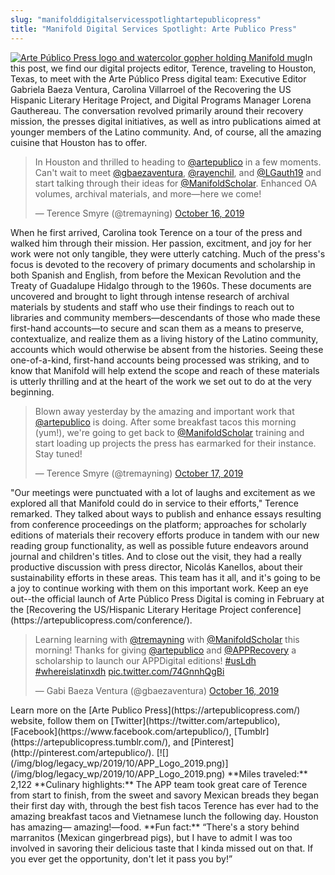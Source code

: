 ```yaml
---
slug: "manifolddigitalservicesspotlightartepublicopress"
title: "Manifold Digital Services Spotlight: Arte Publico Press"
---
```




<!--truncate-->

​[![Arte Público Press logo and watercolor gopher holding Manifold mug](/img/blog/legacy_wp/2019/10/APPGoph.jpg)](/img/blog/legacy_wp/2019/10/APPGoph.jpg)In this post, we find our digital projects editor, Terence, traveling to Houston, Texas, to meet with the Arte Público Press digital team: Executive Editor Gabriela Baeza Ventura, Carolina Villarroel of the Recovering the US Hispanic Literary Heritage Project, and Digital Programs Manager Lorena Gauthereau. The conversation revolved primarily around their recovery mission, the presses digital initiatives, as well as intro publications aimed at younger members of the Latino community. And, of course, all the amazing cuisine that Houston has to offer. ​

> In Houston and thrilled to heading to [@artepublico](https://twitter.com/artepublico?ref_src=twsrc%5Etfw) in a few moments. Can't wait to meet [@gbaezaventura](https://twitter.com/gbaezaventura?ref_src=twsrc%5Etfw), [@rayenchil](https://twitter.com/rayenchil?ref_src=twsrc%5Etfw), and [@LGauth19](https://twitter.com/LGauth19?ref_src=twsrc%5Etfw) and start talking through their ideas for [@ManifoldScholar](https://twitter.com/ManifoldScholar?ref_src=twsrc%5Etfw). Enhanced OA volumes, archival materials, and more—here we come!
>
> — Terence Smyre (@tremayning) [October 16, 2019](https://twitter.com/tremayning/status/1184466590374514694?ref_src=twsrc%5Etfw)

<script async="" src="https://platform.twitter.com/widgets.js" charset="utf-8"></script>When he first arrived, Carolina took Terence on a tour of the press and walked him through their mission. Her passion, excitment, and joy for her work were not only tangible, they were utterly catching. Much of the press's focus is devoted to the recovery of primary documents and scholarship in both Spanish and English, from before the Mexican Revolution and the Treaty of Guadalupe Hidalgo through to the 1960s. These documents are uncovered and brought to light through intense research of archival materials by students and staff who use their findings to reach out to libraries and community members—descendants of those who made these first-hand accounts—to secure and scan them as a means to preserve, contextualize, and realize them as a living history of the Latino community, accounts which would otherwise be absent from the histories. Seeing these one-of-a-kind, first-hand accounts being processed was striking, and to know that Manifold will help extend the scope and reach of these materials is utterly thrilling and at the heart of the work we set out to do at the very beginning.

> Blown away yesterday by the amazing and important work that [@artepublico](https://twitter.com/artepublico?ref_src=twsrc%5Etfw) is doing. After some breakfast tacos this morning (yum!), we're going to get back to [@ManifoldScholar](https://twitter.com/ManifoldScholar?ref_src=twsrc%5Etfw) training and start loading up projects the press has earmarked for their instance. Stay tuned!
>
> — Terence Smyre (@tremayning) [October 17, 2019](https://twitter.com/tremayning/status/1184828379343872000?ref_src=twsrc%5Etfw)

<script async="" src="https://platform.twitter.com/widgets.js" charset="utf-8"></script>"Our meetings were punctuated with a lot of laughs and excitement as we explored all that Manifold could do in service to their efforts," Terence remarked. They talked about ways to publish and enhance essays resulting from conference proceedings on the platform; approaches for scholarly editions of materials their recovery efforts produce in tandem with our new reading group functionality, as well as possible future endeavors around journal and children's titles. And to close out the visit, they had a really productive discussion with press director, Nicolás Kanellos, about their sustainability efforts in these areas. This team has it all, and it's going to be a joy to continue working with them on this important work. Keep an eye out--the official launch of Arte Público Press Digital is coming in February at the [Recovering the US/Hispanic Literary Heritage Project conference](https://artepublicopress.com/conference/).

> Learning learning with [@tremayning](https://twitter.com/tremayning?ref_src=twsrc%5Etfw) with [@ManifoldScholar](https://twitter.com/ManifoldScholar?ref_src=twsrc%5Etfw) this morning! Thanks for giving [@artepublico](https://twitter.com/artepublico?ref_src=twsrc%5Etfw) and [@APPRecovery](https://twitter.com/APPRecovery?ref_src=twsrc%5Etfw) a scholarship to launch our APPDigital editions! [#usLdh](https://twitter.com/hashtag/usLdh?src=hash&ref_src=twsrc%5Etfw) [#whereislatinxdh](https://twitter.com/hashtag/whereislatinxdh?src=hash&ref_src=twsrc%5Etfw) [pic.twitter.com/74GnnhQgBi](https://t.co/74GnnhQgBi)
>
> — Gabi Baeza Ventura (@gbaezaventura) [October 16, 2019](https://twitter.com/gbaezaventura/status/1184502075528564737?ref_src=twsrc%5Etfw)

<script async="" src="https://platform.twitter.com/widgets.js" charset="utf-8"></script>Learn more on the [Arte Publico Press](https://artepublicopress.com/) website, follow them on [Twitter](https://twitter.com/artepublico), [Facebook](https://www.facebook.com/artepublico/), [Tumblr](https://artepublicopress.tumblr.com/), and [Pinterest](http://pinterest.com/artepublico/). ​[![](/img/blog/legacy_wp/2019/10/APP_Logo_2019.png)](/img/blog/legacy_wp/2019/10/APP_Logo_2019.png) **Miles traveled:** 2,122 **Culinary highlights:** The APP team took great care of Terence from start to finish, from the sweet and savory Mexican breads they began their first day with, through the best fish tacos Terence has ever had to the amazing breakfast tacos and Vietnamese lunch the following day. Houston has amazing— amazing!—food. **Fun fact:** “There's a story behind marranitos (Mexican gingerbread pigs), but I have to admit I was too involved in savoring their delicious taste that I kinda missed out on that. If you ever get the opportunity, don't let it pass you by!”

